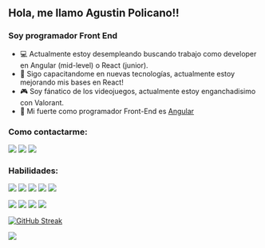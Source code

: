 ## Hola, me llamo Agustin Policano!!
### Soy programador Front End
- :computer: Actualmente estoy desempleando buscando trabajo como developer en Angular (mid-level) o React (junior).
- :blue_book: Sigo capacitandome en nuevas tecnologías, actualmente estoy mejorando mis bases en React!
- :video_game: Soy fánatico de los videojuegos, actualmente estoy enganchadisimo con Valorant.
- :muscle: Mi fuerte como programador Front-End es [Angular](https://angular.io/)
### Como contactarme: ### 


[<img src="https://img.shields.io/badge/Gmail-D14836?style=for-the-badge&logo=gmail&logoColor=white"/>](mailto:policanoagus@gmail.com)
[<img src="https://img.shields.io/badge/LinkedIn-0077B5?style=for-the-badge&logo=linkedin&logoColor=white"/>](https://www.linkedin.com/in/agustin-policano/)
[<img src="https://img.shields.io/badge/Instagram-E4405F?style=for-the-badge&logo=instagram&logoColor=white"/>](https://www.instagram.com/agustin_dmp/)
</a>

### Habilidades: ### 

<img src="https://img.shields.io/badge/HTML-239120?style=for-the-badge&logo=html5&logoColor=white"/> <img src="https://img.shields.io/badge/CSS-239120?&style=for-the-badge&logo=css3&logoColor=white"/> 
<img src="https://img.shields.io/badge/JavaScript-F7DF1E?style=for-the-badge&logo=javascript&logoColor=black"/> 
<img src="https://img.shields.io/badge/TypeScript-007ACC?style=for-the-badge&logo=typescript&logoColor=white"/> 
<img src="https://img.shields.io/badge/Sass-CC6699?style=for-the-badge&logo=sass&logoColor=white"/> 

<img src="https://img.shields.io/badge/React-20232A?style=for-the-badge&logo=react&logoColor=61DAFB"/> <img src="https://img.shields.io/badge/Angular-DD0031?style=for-the-badge&logo=angular&logoColor=white"/> <img src="https://img.shields.io/badge/Tailwind_CSS-38B2AC?style=for-the-badge&logo=tailwind-css&logoColor=white"/> <img src="https://img.shields.io/badge/Bootstrap-563D7C?style=for-the-badge&logo=bootstrap&logoColor=white"/> 



[![GitHub Streak](https://github-readme-streak-stats.herokuapp.com?user=AgustinPolicano&theme=dark&date_format=M%20j%5B%2C%20Y%5D)](https://git.io/streak-stats)

<img src="https://github-readme-stats.vercel.app/api/top-langs/?username=AgustinPolicano&theme=blue-green"/> 


